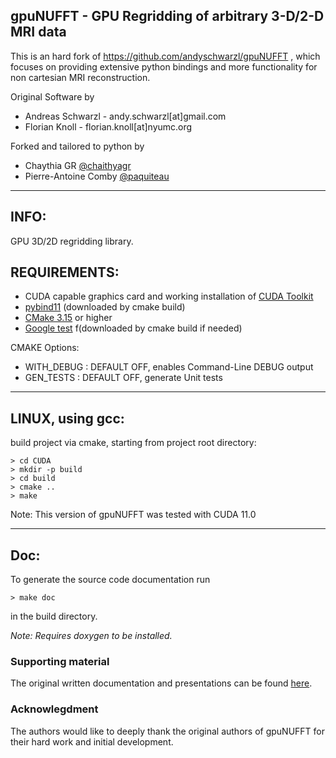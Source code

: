 ## gpuNUFFT - GPU Regridding of arbitrary 3-D/2-D MRI data

This is an hard fork of https://github.com/andyschwarzl/gpuNUFFT , which focuses on providing extensive python bindings and more functionality for non cartesian MRI reconstruction.


Original Software by 
- Andreas Schwarzl - andy.schwarzl[at]gmail.com
- Florian Knoll - florian.knoll[at]nyumc.org

Forked and tailored to python by 
- Chaythia GR  [@chaithyagr](https://github.com/chaithyagr/)
- Pierre-Antoine Comby [@paquiteau](https://github.com/paquiteau/)

-------------------------------------------------------------------------------
INFO:
-------------------------------------------------------------------------------
GPU 3D/2D regridding library. 

REQUIREMENTS:
-------------------------------------------------------------------------------

- CUDA capable graphics card and working installation of [CUDA Toolkit](https://developer.nvidia.com/cuda-downloads)
- [pybind11](https://github.com/pybind/pybind11) (downloaded by cmake build)
- [CMake 3.15](https://cmake.org/download/) or higher
- [Google test](https://github.com/google/googletest) f(downloaded by cmake build if needed)

CMAKE Options:

- WITH_DEBUG        : DEFAULT OFF, enables Command-Line DEBUG output
- GEN_TESTS         : DEFAULT OFF, generate Unit tests

-------------------------------------------------------------------------------
LINUX, using gcc:
-------------------------------------------------------------------------------

build project via cmake, starting from project root directory:

    > cd CUDA
    > mkdir -p build
    > cd build
    > cmake ..
    > make
	
Note: This version of gpuNUFFT was tested with CUDA 11.0

-------------------------------------------------------------------------------
Doc:
-------------------------------------------------------------------------------
To generate the source code documentation run 

    > make doc

in the build directory. 

*Note: Requires doxygen to be installed.*

### Supporting material

The original written documentation and presentations can be found [here](https://www.dropbox.com/sh/gcvcszporj65wnq/AAA3eFsGQnSb7UottCSx0Hiva?dl=0).

### Acknowlegdment

The authors would like to deeply thank the original authors of gpuNUFFT for their hard work and initial development.
